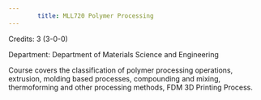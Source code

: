 ```yaml
---
        title: MLL720 Polymer Processing
---
```

Credits: 3 (3-0-0)

Department: Department of Materials Science and Engineering

Course covers the classification of polymer processing operations, extrusion, molding based processes, compounding and mixing, thermoforming and other processing methods, FDM 3D Printing Process.